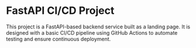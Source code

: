 # FastAPI CI/CD Project
This project is a FastAPI-based backend service built as a landing page. It is designed with a basic CI/CD pipeline using GitHub Actions to automate testing and ensure continuous deployment.
